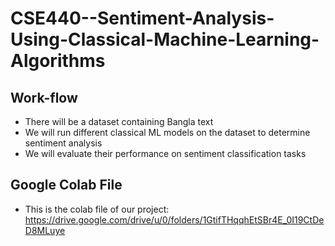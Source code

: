 # CSE440--Sentiment-Analysis-Using-Classical-Machine-Learning-Algorithms

## Work-flow

- There will be a dataset containing Bangla text
- We will run different classical ML models on the dataset to determine sentiment analysis
- We will evaluate their performance on sentiment classification tasks

## Google Colab File

- This is the colab file of our project: https://drive.google.com/drive/u/0/folders/1GtifTHqqhEtSBr4E_0I19CtDeD8MLuye
    
